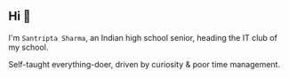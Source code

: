 ## Hi 👋
I'm `Santripta Sharma`, an Indian high school senior, heading the IT club of my school.  

Self-taught everything-doer, driven by curiosity & poor time management.
